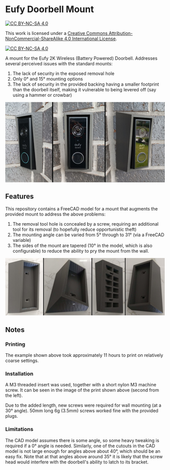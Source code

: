 # Eufy Doorbell Mount

[![CC BY-NC-SA 4.0][cc-by-nc-sa-shield]][cc-by-nc-sa]

This work is licensed under a
[Creative Commons Attribution-NonCommercial-ShareAlike 4.0 International License][cc-by-nc-sa].

[![CC BY-NC-SA 4.0][cc-by-nc-sa-image]][cc-by-nc-sa]

A mount for the Eufy 2K Wireless (Battery Powered) Doorbell. Addresses several perceived issues with the standard mounts:

1. The lack of security in the exposed removal hole
2. Only 0° and 15° mounting options
3. The lack of security in the provided backing having a smaller footprint than the doorbell itself, making it vulnerable to being levered off (say using a hammer or crowbar)

![Photographs of the mounted doorbell](images/mounted_photos.jpg)

## Features

This repository contains a FreeCAD model for a mount that augments the provided mount to address the above problems:

1. The removal tool hole is concealed by a screw, requiring an additional tool for its removal (to hopefully reduce opportunistic theft)
2. The mounting angle can be varied from 5° through to 31° (via a FreeCAD variable)
3. The sides of the mount are tapered (10° in the model, which is also configurable) to reduce the ability to pry the mount from the wall.

![The printed mount before mounting on the wall](images/print_photos.jpg)

## Notes

### Printing

The example shown above took approximately 11 hours to print on relatively coarse settings.

### Installation

A M3 threaded insert was used, together with a short nylon M3 machine screw. It can be seen in the image of the print shown above (second from the left).

Due to the added length, new screws were required for wall mounting (at a 30° angle). 50mm long 6g (3.5mm) screws worked fine with the provided plugs.

### Limitations

The CAD model assumes there is some angle, so some heavy tweaking is required if a 0° angle is needed. Similarly, one of the cutouts in the CAD model is not large enough for angles above about 40°, which should be an easy fix. Note that at that angles above around 35° it is likely that the screw head would interfere with the doorbell's ability to latch to its bracket.

[cc-by-nc-sa]: http://creativecommons.org/licenses/by-nc-sa/4.0/
[cc-by-nc-sa-image]: https://licensebuttons.net/l/by-nc-sa/4.0/88x31.png
[cc-by-nc-sa-shield]: https://img.shields.io/badge/License-CC%20BY--NC--SA%204.0-lightgrey.svg

